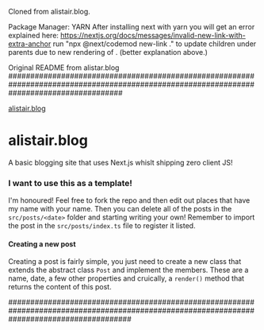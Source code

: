 Cloned from alistair.blog. 

Package Manager: YARN
After installing next with yarn you will get an error explained here: https://nextjs.org/docs/messages/invalid-new-link-with-extra-anchor
run "npx @next/codemod new-link ." to update <a> children under <Link> parents due to new rendering of <Link>. (better explanation above.)



Original README from alistar.blog
##########################################################################################################################################

[alistair.blog](https://alistair.blog)

# alistair.blog

A basic blogging site that uses Next.js whislt shipping zero client JS!

### I want to use this as a template!

I'm honoured! Feel free to fork the repo and then edit out places that have my name with your name. Then you can delete all of the posts in the `src/posts/<date>` folder and starting writing your own! Remember to import the post in the `src/posts/index.ts` file to register it listed.

#### Creating a new post

Creating a post is fairly simple, you just need to create a new class that extends the abstract class `Post` and implement the members. These are a name, date, a few other properties and cruically, a `render()` method that returns the content of this post.



############################################################################################################################################
